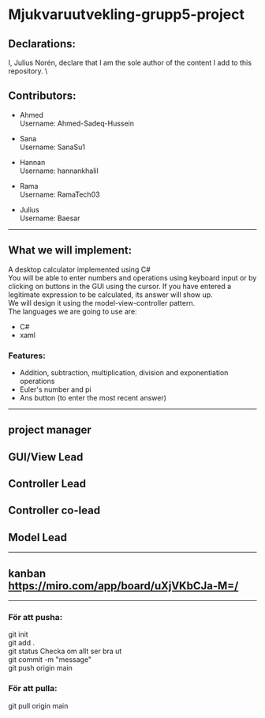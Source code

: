 # Mjukvaruutvekling-grupp5-project

## Declarations:
I, Julius Norén, declare that I am the sole author of the content I add to this repository. \


## Contributors: 
- Ahmed \
Username: Ahmed-Sadeq-Hussein

- Sana\
Username: SanaSu1

- Hannan\
Username: hannankhalil

- Rama\
Username: RamaTech03

- Julius\
Username: Baesar



---

## What we will implement:
A desktop calculator implemented using C# \
You will be able to enter numbers and operations using keyboard input or by clicking on buttons in the GUI using the cursor. If you have entered a legitimate expression to be calculated, its answer will show up. \
We will design it using the model-view-controller pattern. \
The languages we are going to use are:
- C# 
- xaml

### Features:
- Addition, subtraction, multiplication, division and exponentiation operations
- Euler's number and pi
- Ans button (to enter the most recent answer)

---

## project manager
## GUI/View Lead
## Controller Lead
## Controller co-lead
## Model Lead

---

## kanban https://miro.com/app/board/uXjVKbCJa-M=/


---

### För att pusha: 
git init \
git add . \
git status      Checka om allt ser bra ut\
git commit -m "message" \
git push origin main 

### För att pulla:
git pull origin main 

